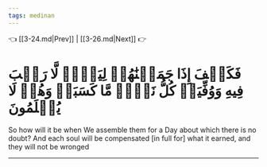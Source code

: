 ```yaml
---
tags: medinan
---
```


👈 [[3-24.md|Prev]] | [[3-26.md|Next]] 👉

# فَكَيۡفَ إِذَا جَمَعۡنَٰهُمۡ لِيَوۡمٖ لَّا رَيۡبَ فِيهِ وَوُفِّيَتۡ كُلُّ نَفۡسٖ مَّا كَسَبَتۡ وَهُمۡ لَا يُظۡلَمُونَ

So how will it be when We assemble them for a Day about which there is no doubt? And each soul will be compensated [in full for] what it earned, and they will not be wronged

---

